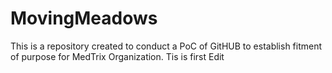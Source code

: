 # MovingMeadows
This is a repository created to conduct a PoC of GitHUB to establish fitment of purpose for MedTrix Organization. 
Tis is first Edit
